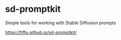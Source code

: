 # sd-promptkit
Simple tools for working with Stable Diffusion prompts

https://fiffu.github.io/sd-promptkit/

